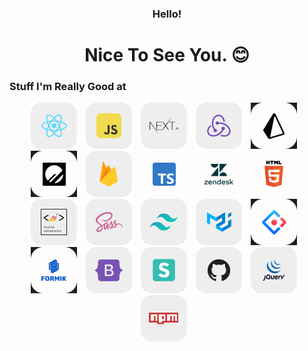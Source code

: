<h3 align="center">Hello! </h3>
<h1 align="center">Nice To See You. 😊</h1>

<!-- <img src="images/IMG_8101.jpg" width="300" alt="Profile" />
 -->


<h3>Stuff I'm Really Good at</h3>
<p align="center">
  <img src="images/react.png" alt="Image 1" width="74" style="display:inline-block; margin-right: 10px;">
  <img src="images/javascript.png" alt="Image 2" width="74" style="display:inline-block; margin-right: 10px;">
  <img src="images/nextjs.png" alt="Image 3" width="74" style="display:inline-block; margin-right: 10px;">
  <img src="images/redux.png" alt="Image 4" width="74" style="display:inline-block; margin-right: 10px;">
   <img src="images/prisma.png" alt="Image 5" width="74" style="display:inline-block; margin-right: 10px;">
  <img src="images/pscale.png" alt="Image 6" width="74" style="display:inline-block; margin-right: 10px;">
  <img src="images/firebase.png" alt="Image 7" width="74" style="display:inline-block; margin-right: 10px;">
  <img src="images/typescript.png" alt="Image 8" width="74" style="display:inline-block; margin-right: 10px;">
  <img src="images/zendesk.png" alt="Image 9" width="74" style="display:inline-block; margin-right: 10px;">
  <img src="images/html5.png" alt="Image 10" width="74" style="display:inline-block; margin-right: 10px;">
  <img src="images/styled-components.png" alt="Image 11" width="74" style="display:inline-block; margin-right: 10px;">
  <img src="images/sass.png" alt="Image 12" width="74" style="display:inline-block; margin-right: 10px;">
  <img src="images/tailwindcss.png" alt="Image 13" width="74" style="display:inline-block; margin-right: 10px;">
  <img src="images/materialui.png" alt="Image 14" width="74" style="display:inline-block; margin-right: 10px;">
  <img src="images/antd.png" alt="Image 15" width="74" style="display:inline-block; margin-right: 10px;">
  <img src="images/formik.png" alt="Image 16" width="74" style="display:inline-block; margin-right: 10px;">
  <img src="images/bootstrap.png" alt="Image 17" width="74" style="display:inline-block; margin-right: 10px;">
  <img src="images/semanticui.png" alt="Image 18" width="74" style="display:inline-block; margin-right: 10px;">
  <img src="images/github.png" alt="Image 19" width="74" style="display:inline-block; margin-right: 10px;">
  <img src="images/jquery.png" alt="Image 20" width="74" style="display:inline-block; margin-right: 10px;">
  <img src="images/npm.png" alt="Image 21" width="74" style="display:inline-block; margin-right: 10px;">
 
 

